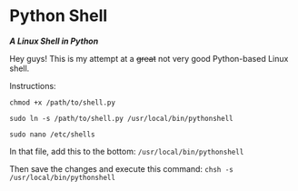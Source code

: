 # Python Shell

**_A Linux Shell in Python_**

Hey guys!
This is my attempt at a ~~great~~ not very good Python-based Linux shell.

Instructions:

`chmod +x /path/to/shell.py`

`sudo ln -s /path/to/shell.py /usr/local/bin/pythonshell`

`sudo nano /etc/shells`

In that file, add this to the bottom:
`/usr/local/bin/pythonshell`

Then save the changes and execute this command:
`chsh -s /usr/local/bin/pythonshell`
